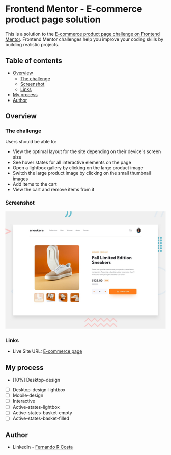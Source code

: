 # Frontend Mentor - E-commerce product page solution

This is a solution to the [E-commerce product page challenge on Frontend Mentor](https://www.frontendmentor.io/challenges/ecommerce-product-page-UPsZ9MJp6). Frontend Mentor challenges help you improve your coding skills by building realistic projects.

## Table of contents

- [Overview](#overview)
  - [The challenge](#the-challenge)
  - [Screenshot](#screenshot)
  - [Links](#links)
- [My process](#my-process)
- [Author](#author)

## Overview

### The challenge

Users should be able to:

- View the optimal layout for the site depending on their device's screen size
- See hover states for all interactive elements on the page
- Open a lightbox gallery by clicking on the large product image
- Switch the large product image by clicking on the small thumbnail images
- Add items to the cart
- View the cart and remove items from it

### Screenshot

![](./design/desktop-preview.jpg)

### Links

- Live Site URL: [E-commerce page](https://e-commerce-page-lovat.vercel.app/)

## My process

- [10%] Desktop-design
- [ ] Desktop-design-lightbox
- [ ] Mobile-design
- [ ] Interactive
- [ ] Active-states-lightbox
- [ ] Active-states-basket-empty
- [ ] Active-states-basket-filled

## Author

- LinkedIn - [Fernando R Costa](https://www.linkedin.com/in/fernando-r-costa/)